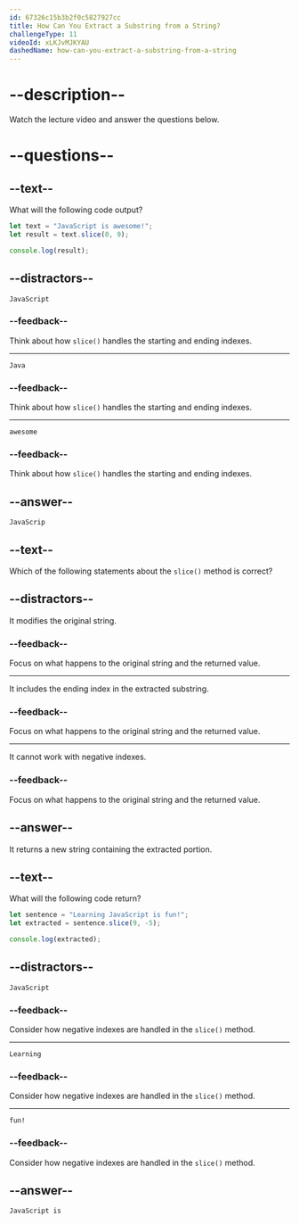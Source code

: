 ```yaml
---
id: 67326c15b3b2f0c5827927cc
title: How Can You Extract a Substring from a String?
challengeType: 11
videoId: xLKJvMJKYAU
dashedName: how-can-you-extract-a-substring-from-a-string
---
```


# --description--

Watch the lecture video and answer the questions below.

# --questions--

## --text--

What will the following code output?

```js
let text = "JavaScript is awesome!";
let result = text.slice(0, 9);

console.log(result);
```

## --distractors--

`JavaScript`

### --feedback--

Think about how `slice()` handles the starting and ending indexes.

---

`Java`

### --feedback--

Think about how `slice()` handles the starting and ending indexes.

---

`awesome`

### --feedback--

Think about how `slice()` handles the starting and ending indexes.

## --answer--

`JavaScrip`

## --text--

Which of the following statements about the `slice()` method is correct?

## --distractors--

It modifies the original string.

### --feedback--

Focus on what happens to the original string and the returned value.

---

It includes the ending index in the extracted substring.

### --feedback--

Focus on what happens to the original string and the returned value.

---

It cannot work with negative indexes.

### --feedback--

Focus on what happens to the original string and the returned value.

## --answer--

It returns a new string containing the extracted portion.

## --text--

What will the following code return?

```js
let sentence = "Learning JavaScript is fun!";
let extracted = sentence.slice(9, -5);

console.log(extracted);
```

## --distractors--

`JavaScript`

### --feedback--

Consider how negative indexes are handled in the `slice()` method.

---

`Learning`

### --feedback--

Consider how negative indexes are handled in the `slice()` method.

---

`fun!`

### --feedback--

Consider how negative indexes are handled in the `slice()` method.

## --answer--

`JavaScript is`

